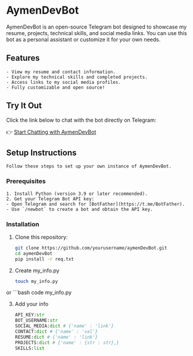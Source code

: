 # AymenDevBot

AymenDevBot is an open-source Telegram bot designed to showcase my resume, projects, technical skills, and social media links. You can use this bot as a personal assistant or customize it for your own needs.

## Features

    - View my resume and contact information.
    - Explore my technical skills and completed projects.
    - Access links to my social media profiles.
    - Fully customizable and open source!

## Try It Out

Click the link below to chat with the bot directly on Telegram:

👉 [Start Chatting with AymenDevBot](https://t.me/aymenDevBot)

## Setup Instructions

    Follow these steps to set up your own instance of AymenDevBot.

### Prerequisites

    1. Install Python (version 3.9 or later recommended).
    2. Get your Telegram Bot API key:
    - Open Telegram and search for [BotFather](https://t.me/BotFather).
    - Use `/newbot` to create a bot and obtain the API key.

### Installation

1. Clone this repository:

    ```bash
    git clone https://github.com/yourusername/aymenDevBot.git
    cd aymenDevBot
    pip install -r req.txt

2. Create my_info.py

    ```bash
    touch my_info.py
or 
    ```bash
    code my_info.py

3. Add your info

    ```python
    API_KEY:str
    BOT_USERNAME:str
    SOCIAL_MEDIA:dict # {'name' : 'link'}
    CONTACT:dict # {'name' : 'val'}
    RESUME:dict # {'name' : 'link'}
    PROJECTS:dict # {'name' : {str : str},}
    SKILLS:list